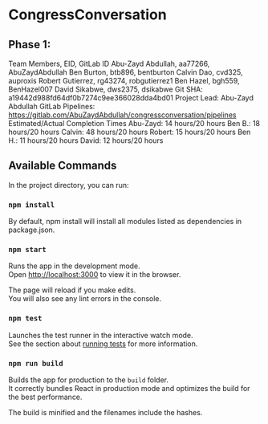 # CongressConversation

## Phase 1:
Team Members, EID, GitLab ID
    Abu-Zayd Abdullah, aa77266, AbuZaydAbdullah
    Ben Burton, btb896, bentburton
    Calvin Dao, cvd325, auproxis
    Robert Gutierrez, rg43274, robgutierrez1
    Ben Hazel, bgh559, BenHazel007
    David Sikabwe, dws2375, dsikabwe
Git SHA: a19442d988fd64df0b7274c9ee366028dda4bd01
Project Lead: Abu-Zayd Abdullah
GitLab Pipelines: https://gitlab.com/AbuZaydAbdullah/congressconversation/pipelines
Estimated/Actual Completion Times
    Abu-Zayd: 14 hours/20 hours
    Ben B.: 18 hours/20 hours
    Calvin: 48 hours/20 hours
    Robert: 15 hours/20 hours
    Ben H.: 11 hours/20 hours
    David: 12 hours/20 hours

## Available Commands

In the project directory, you can run:

### `npm install`

By default, npm install will install all modules listed as dependencies in package.json.

### `npm start`

Runs the app in the development mode.<br>
Open [http://localhost:3000](http://localhost:3000) to view it in the browser.

The page will reload if you make edits.<br>
You will also see any lint errors in the console.

### `npm test`

Launches the test runner in the interactive watch mode.<br>
See the section about [running tests](https://facebook.github.io/create-react-app/docs/running-tests) for more information.

### `npm run build`

Builds the app for production to the `build` folder.<br>
It correctly bundles React in production mode and optimizes the build for the best performance.

The build is minified and the filenames include the hashes.<br>
